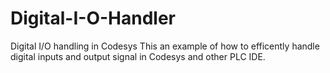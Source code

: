 # Digital-I-O-Handler
Digital I/O handling in Codesys
This an example of how to efficently handle digital inputs and output signal in Codesys and other PLC IDE. 
